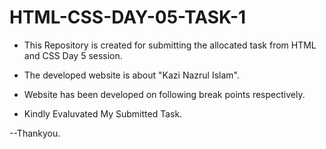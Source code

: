 # HTML-CSS-DAY-05-TASK-1

   - This Repository is created for submitting the allocated task from HTML and CSS Day 5 session.

   - The developed website is about "Kazi Nazrul Islam".

   - Website has been developed on following break points respectively.

   - Kindly Evaluvated My Submitted Task.

   --Thankyou.